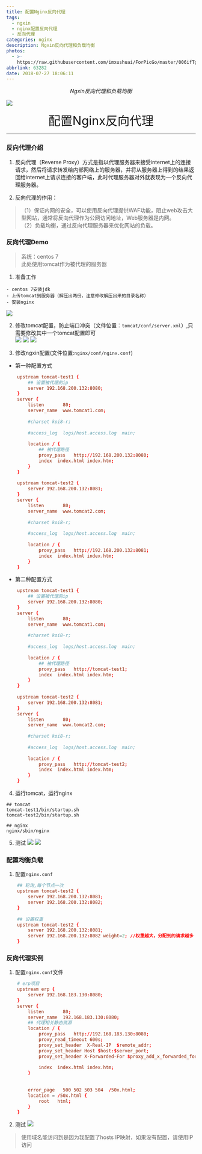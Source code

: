 ```yaml
---
title: 配置Nginx反向代理
tags: 
  - ngxin
  - nginx配置反向代理
  - 反向代理
categories: nginx
description: Ngxin反向代理和负载均衡
photos:
  - >-
    https://raw.githubusercontent.com/imxushuai/ForPicGo/master/006ifTg0gy1fxq195rirbj314k0kat8k.jpg
abbrlink: 63282
date: 2018-07-27 18:06:11
---
```


<center><i>Ngxin反向代理和负载均衡</i></center>

![](https://raw.githubusercontent.com/imxushuai/ForPicGo/master/006ifTg0gy1fxq195rirbj314k0kat8k.jpg)

<!-- more -->

<center><font size="6px">配置Nginx反向代理</font></center>


---
### 反向代理介绍

1. 反向代理（Reverse Proxy）方式是指以代理服务器来接受internet上的连接请求，然后将请求转发给内部网络上的服务器，并将从服务器上得到的结果返回给internet上请求连接的客户端，此时代理服务器对外就表现为一个反向代理服务器。



2. 反向代理的作用：

> （1）保证内网的安全，可以使用反向代理提供WAF功能，阻止web攻击大型网站，通常将反向代理作为公网访问地址，Web服务器是内网。   
（2）负载均衡，通过反向代理服务器来优化网站的负载。

### 反向代理Demo
> 系统：centos 7   
此处使用tomcat作为被代理的服务器

1. 准备工作
```text
- centos 7安装jdk
- 上传tomcat到服务器（解压出两份，注意修改解压出来的目录名称）
- 安装nginx
```
![](https://raw.githubusercontent.com/imxushuai/ForPicGo/master/006ifTg0gy1fxmsanbicij3149091wft.jpg)

2. 修改tomcat配置，防止端口冲突（文件位置：`tomcat/conf/server.xml`）,只需要修改其中一个tomcat配置即可   
![](https://raw.githubusercontent.com/imxushuai/ForPicGo/master/006ifTg0gy1fxmsanr9wgj30mf02dt8t.jpg)
![](https://raw.githubusercontent.com/imxushuai/ForPicGo/master/006ifTg0gy1fxmsanml21j30my02daa8.jpg)
![](https://raw.githubusercontent.com/imxushuai/ForPicGo/master/006ifTg0gy1fxmsanioycj30n701zweo.jpg)

3. 修改ngxin配置(文件位置:`nginx/conf/nginx.conf`)
- 第一种配置方式
```conf
	upstream tomcat-test1 {
	    ## 设置被代理的ip
		server 192.168.200.132:8080;
    }
    server {
        listen       80;
        server_name  www.tomcat1.com;
 
        #charset koi8-r;
 
        #access_log  logs/host.access.log  main;
 
        location / {
            ## 被代理路径
            proxy_pass   http://192.168.200.132:8080;
            index  index.html index.htm;
        }
    }
	
	upstream tomcat-test2 {
		server 192.168.200.132:8081;
    }
    server {
        listen       80;
        server_name  www.tomcat2.com;
 
        #charset koi8-r;
 
        #access_log  logs/host.access.log  main;
 
        location / {
            proxy_pass   http://192.168.200.132:8081;
            index  index.html index.htm;
        }
    }
```
- 第二种配置方式
```conf
	upstream tomcat-test1 {
	    ## 设置被代理的ip
		server 192.168.200.132:8080;
    }
    server {
        listen       80;
        server_name  www.tomcat1.com;
 
        #charset koi8-r;
 
        #access_log  logs/host.access.log  main;
 
        location / {
            ## 被代理路径
            proxy_pass   http://tomcat-test1;
            index  index.html index.htm;
        }
    }
	
	upstream tomcat-test2 {
		server 192.168.200.132:8081;
    }
    server {
        listen       80;
        server_name  www.tomcat2.com;
 
        #charset koi8-r;
 
        #access_log  logs/host.access.log  main;
 
        location / {
            proxy_pass   http://tomcat-test2;
            index  index.html index.htm;
        }
    }
```

4. 运行tomcat，运行nginx
```shell
## tomcat 
tomcat-test1/bin/startup.sh
tomcat-test2/bin/startup.sh

## nginx
nginx/sbin/nginx
```

5. 测试
![](https://raw.githubusercontent.com/imxushuai/ForPicGo/master/006ifTg0gy1fxmsaog8yej30zc0b6gnx.jpg)
![](https://raw.githubusercontent.com/imxushuai/ForPicGo/master/006ifTg0gy1fxmsao9ogij312409w40s.jpg)

### 配置均衡负载

1. 配置`nginx.conf`
```conf
    ## 轮询,每个节点一次
	upstream tomcat-test2 {
		server 192.168.200.132:8081;
		server 192.168.200.132:8082;
    }
    
    ## 设置权重
    upstream tomcat-test2 {
		server 192.168.200.132:8081;
		server 192.168.200.132:8082 weight=2; //权重越大，分配到的请求越多
    }

```

### 反向代理实例

1. 配置`nginx.conf`文件
```conf
    # erp项目
    upstream erp {
		server 192.168.183.130:8080;
    }
    server {
        listen       80;
        server_name  192.168.183.130:8080;
        ## 代理相关静态资源
        location / {
            proxy_pass   http://192.168.183.130:8080;
			proxy_read_timeout 600s;
			proxy_set_header  X-Real-IP  $remote_addr;
			proxy_set_header Host $host:$server_port;
			proxy_set_header X-Forwarded-For $proxy_add_x_forwarded_for;
         
            index  index.html index.htm;
        }
 
 
        error_page   500 502 503 504  /50x.html;
        location = /50x.html {
            root   html;
        }
    }
```

2. 测试
![](https://raw.githubusercontent.com/imxushuai/ForPicGo/master/006ifTg0gy1fxmt2zfz7nj31340hhq4e.jpg)
> 使用域名能访问到是因为我配置了hosts IP映射，如果没有配置，请使用IP访问
